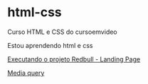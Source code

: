 # html-css
 Curso HTML e CSS do cursoemvideo

Estou aprendendo html e css

<a href="https://gihafa.github.io/html-css/Pequenos%20Projetos/Redbull%20-%20Landing%20Page/" target="_blank">Executando o projeto Redbull - Landing Page</a>

<a href="https://gihafa.github.io/html-css/Exerc%C3%ADcios/ex026/mq005/index.html" target="_blank">Media query</a>

